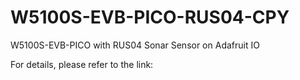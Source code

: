 # W5100S-EVB-PICO-RUS04-CPY
W5100S-EVB-PICO with RUS04 Sonar Sensor on Adafruit IO

For details, please refer to the link:


